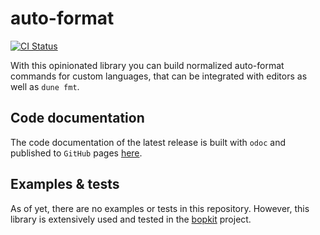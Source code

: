 # auto-format

[![CI Status](https://github.com/mbarbin/auto-format/workflows/ci/badge.svg)](https://github.com/mbarbin/auto-format/actions/workflows/ci.yml)

With this opinionated library you can build normalized auto-format commands for
custom languages, that can be integrated with editors as well as `dune fmt`.

## Code documentation

The code documentation of the latest release is built with `odoc` and published
to `GitHub` pages [here](https://mbarbin.github.io/auto-format).

## Examples & tests

As of yet, there are no examples or tests in this repository. However, this
library is extensively used and tested in the [bopkit](https://github.com/mbarbin/bopkit) project.

